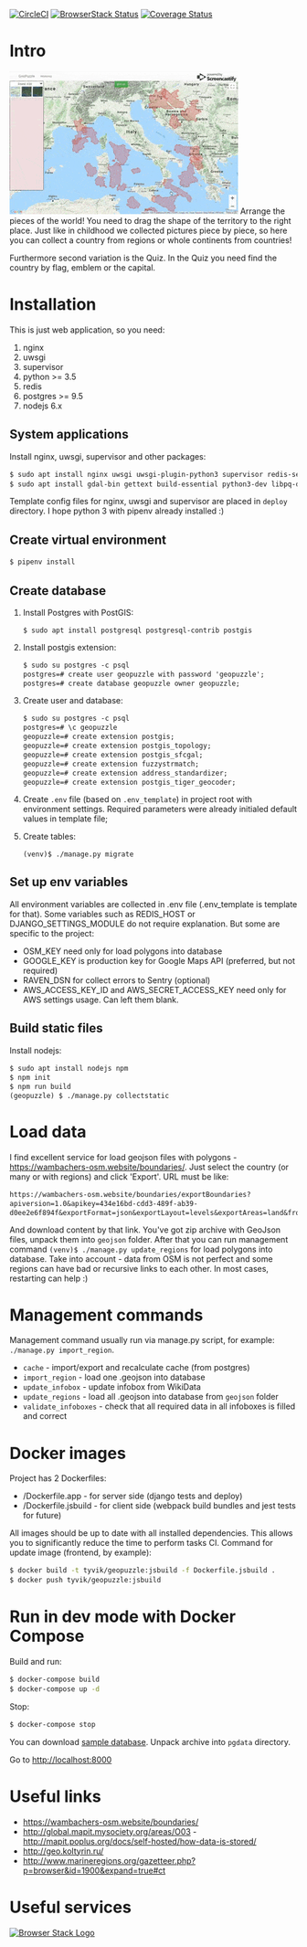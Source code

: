 [![CircleCI](https://circleci.com/gh/TyVik/geopuzzle.svg?style=svg)](https://circleci.com/gh/TyVik/geopuzzle)
[![BrowserStack Status](https://www.browserstack.com/automate/badge.svg?badge_key=Fbm86tXoBBqACUnFaJqP)](https://www.browserstack.com/automate/public-build/Fbm86tXoBBqACUnFaJqP)
[![Coverage Status](https://coveralls.io/repos/github/TyVik/geopuzzle/badge.svg?branch=develop)](https://coveralls.io/github/TyVik/geopuzzle?branch=develop)

# Intro

![geopuzzle](https://raw.githubusercontent.com/TyVik/geopuzzle/master/static/images/puzzle.gif) 
Arrange the pieces of the world! You need to drag the shape of the territory to the right place. 
Just like in childhood we collected pictures piece by piece, so here you can collect a country 
from regions or whole continents from countries! 

Furthermore second variation is the Quiz. In the Quiz you need find the country by flag, emblem 
or the capital. 

# Installation

This is just web application, so you need:

1. nginx 
2. uwsgi
3. supervisor
4. python >= 3.5
5. redis
6. postgres >= 9.5
7. nodejs 6.x

## System applications

Install nginx, uwsgi, supervisor and other packages:
```bash
$ sudo apt install nginx uwsgi uwsgi-plugin-python3 supervisor redis-server
$ sudo apt install gdal-bin gettext build-essential python3-dev libpq-dev
```

Template config files for nginx, uwsgi and supervisor are placed in `deploy` directory.
I hope python 3 with pipenv already installed :)

## Create virtual environment

```bash
$ pipenv install
```

## Create database

1. Install Postgres with PostGIS:
    ```
    $ sudo apt install postgresql postgresql-contrib postgis
    ```

2. Install postgis extension:
    ```
    $ sudo su postgres -c psql
    postgres=# create user geopuzzle with password 'geopuzzle';
    postgres=# create database geopuzzle owner geopuzzle;
    ``` 
3. Create user and database:
    ```
    $ sudo su postgres -c psql
    postgres=# \c geopuzzle
    geopuzzle=# create extension postgis;
    geopuzzle=# create extension postgis_topology;
    geopuzzle=# create extension postgis_sfcgal;
    geopuzzle=# create extension fuzzystrmatch;
    geopuzzle=# create extension address_standardizer;
    geopuzzle=# create extension postgis_tiger_geocoder;
    ```
4. Create `.env` file (based on `.env_template`) in project root with environment settings. 
Required parameters were already initialed default values in template file;
5. Create tables:
    ```
    (venv)$ ./manage.py migrate
    ```

## Set up env variables

All environment variables are collected in .env file (.env_template is template for that). 
Some variables such as REDIS_HOST or DJANGO_SETTINGS_MODULE do not require explanation. 
But some are specific to the project:

* OSM_KEY need only for load polygons into database
* GOOGLE_KEY is production key for Google Maps API (preferred, but not required)
* RAVEN_DSN for collect errors to Sentry (optional)
* AWS_ACCESS_KEY_ID and AWS_SECRET_ACCESS_KEY need only for AWS settings usage. Can left them blank.


## Build static files

Install nodejs:
```
$ sudo apt install nodejs npm
$ npm init
$ npm run build
(geopuzzle) $ ./manage.py collectstatic
```

# Load data

I find excellent service for load geojson files with polygons - https://wambachers-osm.website/boundaries/.
Just select the country (or many or with regions) and click 'Export'. URL must be like:
```
https://wambachers-osm.website/boundaries/exportBoundaries?apiversion=1.0&apikey=434e16bd-cdd3-489f-ab39-d0ee2e6f894f&exportFormat=json&exportLayout=levels&exportAreas=land&from_al=2&to_al=4&union=false&selected=16239
```
And download content by that link. You've got zip archive with GeoJson files, unpack them into `geojson` folder.
After that you can run management command `(venv)$ ./manage.py update_regions` for load polygons into database.
Take into account - data from OSM is not perfect and some regions can have bad or recursive links to each other.
In most cases, restarting can help :) 

# Management commands

Management command usually run via manage.py script, for example: `./manage.py import_region`.

* `cache` - import/export and recalculate cache (from postgres)
* `import_region` - load one .geojson into database
* `update_infobox` - update infobox from WikiData
* `update_regions` - load all .geojson into database from `geojson` folder
* `validate_infoboxes` - check that all required data in all infoboxes is filled and correct

# Docker images

Project has 2 Dockerfiles:

* /Dockerfile.app - for server side (django tests and deploy)
* /Dockerfile.jsbuild - for client side (webpack build bundles and jest tests for future)

All images should be up to date with all installed dependencies. This allows you to significantly reduce the time to perform tasks CI.
Command for update image (frontend, by example):

```bash
$ docker build -t tyvik/geopuzzle:jsbuild -f Dockerfile.jsbuild .
$ docker push tyvik/geopuzzle:jsbuild
```

# Run in dev mode with Docker Compose

Build and run:

```bash
$ docker-compose build
$ docker-compose up -d
```

Stop:

```bash
$ docker-compose stop
```

You can download [sample database](https://drive.google.com/file/d/1V9JY5vsSzYVTc-2TTjtOJx11Zgg4K58V/view?usp=sharing).
Unpack archive into `pgdata` directory.

Go to [http://localhost:8000](http://localhost:8000)

# Useful links

* https://wambachers-osm.website/boundaries/
* http://global.mapit.mysociety.org/areas/O03 - http://mapit.poplus.org/docs/self-hosted/how-data-is-stored/
* http://geo.koltyrin.ru/
* http://www.marineregions.org/gazetteer.php?p=browser&id=1900&expand=true#ct

# Useful services

[<img src="https://cloud.githubusercontent.com/assets/7864462/12837037/452a17c6-cb73-11e5-9f39-fc96893bc9bf.png" alt="Browser Stack Logo" width="400">](https://www.browserstack.com/)